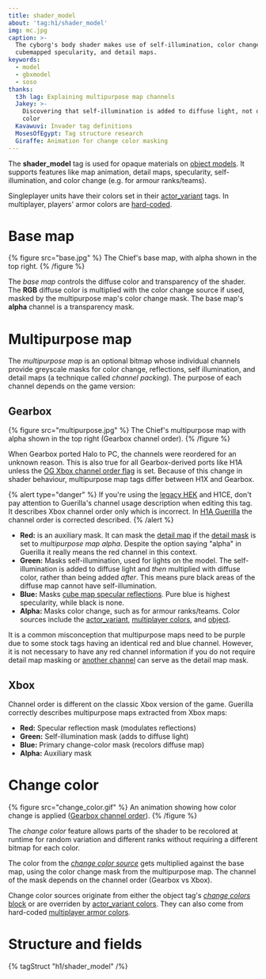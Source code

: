 ```yaml
---
title: shader_model
about: 'tag:h1/shader_model'
img: mc.jpg
caption: >-
  The cyborg's body shader makes use of self-illumination, color change masks,
  cubemapped specularity, and detail maps.
keywords:
  - model
  - gbxmodel
  - soso
thanks:
  t3h lag: Explaining multipurpose map channels
  Jakey: >-
    Discovering that self-illumination is added to diffuse light, not diffuse
    color
  Kavawuvi: Invader tag definitions
  MosesOfEgypt: Tag structure research
  Giraffe: Animation for change color masking
---
```

The **shader_model** tag is used for opaque materials on [object models](~gbxmodel). It supports features like map animation, detail maps, specularity, self-illumination, and color change (e.g. for armour ranks/teams).

Singleplayer units have their colors set in their [actor_variant](~) tags. In multiplayer, players' armor colors are [hard-coded](~hard-coded-data#multiplayer-armor-colors).

# Base map
{% figure src="base.jpg" %}
The Chief's base map, with alpha shown in the top right.
{% /figure %}

The _base map_ controls the diffuse color and transparency of the shader. The **RGB** diffuse color is multiplied with the color change source if used, masked by the multipurpose map's color change mask. The base map's **alpha** channel is a transparency mask.

# Multipurpose map
The _multipurpose map_ is an optional bitmap whose individual channels provide greyscale masks for color change, reflections, self illumination, and detail maps (a technique called _channel packing_). The purpose of each channel depends on the game version:

## Gearbox
{% figure src="multipurpose.jpg" %}
The Chief's multipurpose map with alpha shown in the top right (Gearbox channel order).
{% /figure %}

When Gearbox ported Halo to PC, the channels were reordered for an unknown reason. This is also true for all Gearbox-derived ports like H1A unless the [OG Xbox channel order flag](#tag-field-shader-model-flags-multipurpose-map-uses-og-xbox-channel-order) is set. Because of this change in shader behaviour, multipurpose map tags differ between H1X and Gearbox.

{% alert type="danger" %}
If you're using the [legacy HEK](~custom-edition#halo-editing-kit) and H1CE, don't pay attention to Guerilla's channel usage description when editing this tag. It describes Xbox channel order only which is incorrect. In [H1A Guerilla](~h1-guerilla) the channel order is corrected described.
{% /alert %}

* **Red:** is an auxiliary mask. It can mask the [detail map](#tag-field-detail-mask) if the [detail mask](#tag-field-detail-mask) is set to _multipurpose map alpha_. Despite the option saying "alpha" in Guerilla it really means the red channel in this context.
* **Green:** Masks self-illumination, used for lights on the model. The self-illumination is added to diffuse light and _then_ multiplied with diffuse color, rather than being added _after_. This means pure black areas of the diffuse map cannot have self-illumination.
* **Blue:** Masks [cube map specular reflections](#tag-field-reflection-cube-map). Pure blue is highest specularity, while black is none.
* **Alpha:** Masks color change, such as for armour ranks/teams. Color sources include the [actor_variant](~actor_variant#change-colors), [multiplayer colors](~hard-coded-data#multiplayer-armor-colors), and [object](~object#tag-field-change-colors).

It is a common misconception that multipurpose maps need to be purple due to some stock tags having an identical red and blue channel. However, it is not necessary to have any red channel information if you do not require detail map masking or [another channel](#tag-field-detail-mask) can serve as the detail map mask.

## Xbox
Channel order is different on the classic Xbox version of the game. Guerilla correctly describes multipurpose maps extracted from Xbox maps:

* **Red:** Specular reflection mask (modulates reflections)
* **Green:** Self-illumination mask (adds to diffuse light)
* **Blue:** Primary change-color mask (recolors diffuse map)
* **Alpha:** Auxiliary mask

# Change color
{% figure src="change_color.gif" %}
An animation showing how color change is applied ([Gearbox channel order](#gearbox)).
{% /figure %}

The _change color_ feature allows parts of the shader to be recolored at runtime for random variation and different ranks without requiring a different bitmap for each color.

The color from the [_change color source_](#tag-field-change-color-source) gets multiplied against the base map, using the color change mask from the multipurpose map. The channel of the mask depends on the channel order (Gearbox vs Xbox).

Change color sources originate from either the object tag's [_change colors_ block](~object#tag-field-change-colors) or are overriden by [actor_variant colors](~actor_variant#change-colors). They can also come from hard-coded [multiplayer armor colors](~hard-coded-data#multiplayer-armor-colors).

# Structure and fields

{% tagStruct "h1/shader_model" /%}

